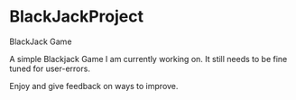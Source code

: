 # BlackJackProject
BlackJack Game

A simple Blackjack Game I am currently working on. 
It still needs to be fine tuned for user-errors. 

Enjoy and give feedback on ways to improve.
